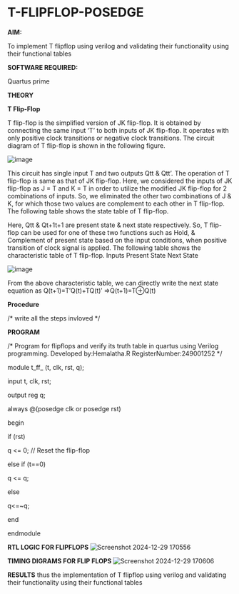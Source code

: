 # T-FLIPFLOP-POSEDGE

**AIM:**

To implement  T flipflop using verilog and validating their functionality using their functional tables

**SOFTWARE REQUIRED:**

Quartus prime

**THEORY**

**T Flip-Flop**

T flip-flop is the simplified version of JK flip-flop. It is obtained by connecting the same input ‘T’ to both inputs of JK flip-flop. It operates with only positive clock transitions or negative clock transitions. The circuit diagram of T flip-flop is shown in the following figure.

![image](https://github.com/naavaneetha/T-FLIPFLOP-POSEDGE/assets/154305477/458a68fe-2d08-4a9d-ac4f-7ae0480ce0bd)

 
This circuit has single input T and two outputs Qtt & Qtt’. The operation of T flip-flop is same as that of JK flip-flop. Here, we considered the inputs of JK flip-flop as J = T and K = T in order to utilize the modified JK flip-flop for 2 combinations of inputs. So, we eliminated the other two combinations of J & K, for which those two values are complement to each other in T flip-flop. The following table shows the state table of T flip-flop.

Here, Qtt & Qt+1t+1 are present state & next state respectively. So, T flip-flop can be used for one of these two functions such as Hold, & Complement of present state based on the input conditions, when positive transition of clock signal is applied. The following table shows the characteristic table of T flip-flop. Inputs Present State Next State

![image](https://github.com/naavaneetha/T-FLIPFLOP-POSEDGE/assets/154305477/cdd7fb32-539f-4b66-bb8d-f305a153c886)

 
From the above characteristic table, we can directly write the next state equation as Q(t+1)=T′Q(t)+TQ(t)′ ⇒Q(t+1)=T⊕Q(t)

**Procedure**

/* write all the steps invloved */

**PROGRAM**

/* Program for flipflops and verify its truth table in quartus using Verilog programming. 
Developed by:Hemalatha.R
RegisterNumber:249001252
*/

module t_ff_ (t, clk, rst, q);

  input t, clk, rst;
  
  output reg q;

  always @(posedge clk or posedge rst) 

begin

   if (rst)
    
   q <= 0; // Reset the flip-flop
    
   else if (t==0)
    
   q <= q; 
    
   else
         
   q<=~q;
  
  end

endmodule

**RTL LOGIC FOR FLIPFLOPS**
![Screenshot 2024-12-29 170556](https://github.com/user-attachments/assets/4d5bdb6f-9d92-48ee-a186-e8c48f1cb63d)

**TIMING DIGRAMS FOR FLIP FLOPS**
![Screenshot 2024-12-29 170606](https://github.com/user-attachments/assets/5e6dd055-5f1c-42e0-a801-d7f6ef8dd175)

**RESULTS**
thus the  implementation of T flipflop using verilog and validating their functionality using their functional tables
